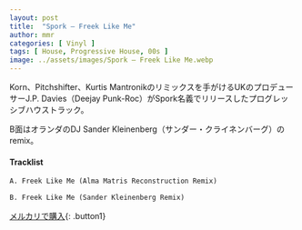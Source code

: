 ```yaml
---
layout: post
title:  "Spork – Freek Like Me"
author: mmr
categories: [ Vinyl ]
tags: [ House, Progressive House, 00s ]
image: ../assets/images/Spork – Freek Like Me.webp
---
```


Korn、Pitchshifter、Kurtis Mantronikのリミックスを手がけるUKのプロデューサーJ.P. Davies（Deejay Punk-Roc）がSpork名義でリリースしたプログレッシブハウストラック。

B面はオランダのDJ Sander Kleinenberg（サンダー・クライネンバーグ）のremix。

#### Tracklist
```md
A. Freek Like Me (Alma Matris Reconstruction Remix)

B. Freek Like Me (Sander Kleinenberg Remix)
```

[メルカリで購入](https://jp.mercari.com/item/m31370737487?afid=6142608987){: .button1}


